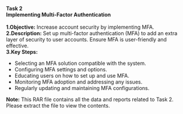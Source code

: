 **Task 2**
<br>
**Implementing Multi-Factor Authentication**
<br>
<br>
**1.Objective:**
Increase account security by implementing MFA.
<br>
**2.Description:**
Set up multi-factor authentication (MFA) to add an extra layer of security to user accounts. Ensure MFA is user-friendly and effective.
<br>
**3.Key Steps:**
* Selecting an MFA solution compatible with the system.
* Configuring MFA settings and options.
* Educating users on how to set up and use MFA.
* Monitoring MFA adoption and addressing any issues.
* Regularly updating and maintaining MFA configurations.

**Note:** This RAR file contains all the data and reports related to Task 2. Please extract the file to view the contents.
